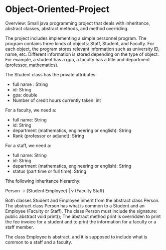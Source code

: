 # Object-Oriented-Project
Overview: Small java programming project that deals with inheritance, abstract classes, abstract methods, and method overriding. 

The project includes implementing a simple personnel program. The program contains three kinds of objects: Staff, Student, and Faculty. For each object, the program stores relevant information such as university ID, name, etc. Different information is stored depending on the type of object. For example, a student has a gpa, a faculty has a title and department (professor, mathematics).

The Student class has the private attributes:
-	full name : String
-	id: String
-	gpa: double
-	Number of credit hours currently taken: int

For a faculty, we need a:
-	full name: String
-	id: String
-	department (mathematics, engineering or english): String
-	Rank (professor or adjunct): String

For a staff, we need a:
-	full name: String
-	id: String
-	department (mathematics, engineering or english): String
-	status (part time or full time): String

Tthe following inheritance hierarchy:

Person -> (Student      Employee)
                           |
                           v
                  (Faculty    Staff)

Both classes Student and Employee inherit from the abstract class Person. The abstract class Person has what is common to a Student and an Employee (Faculty or Staff). The class Person must include the signature: public abstract void print(); The abstract method print is overridden to print the fee invoice for a student and to print the information for a faculty or a staff member.

The class Employee is abstract, and it is supposed to include what is common to a staff and a faculty.
